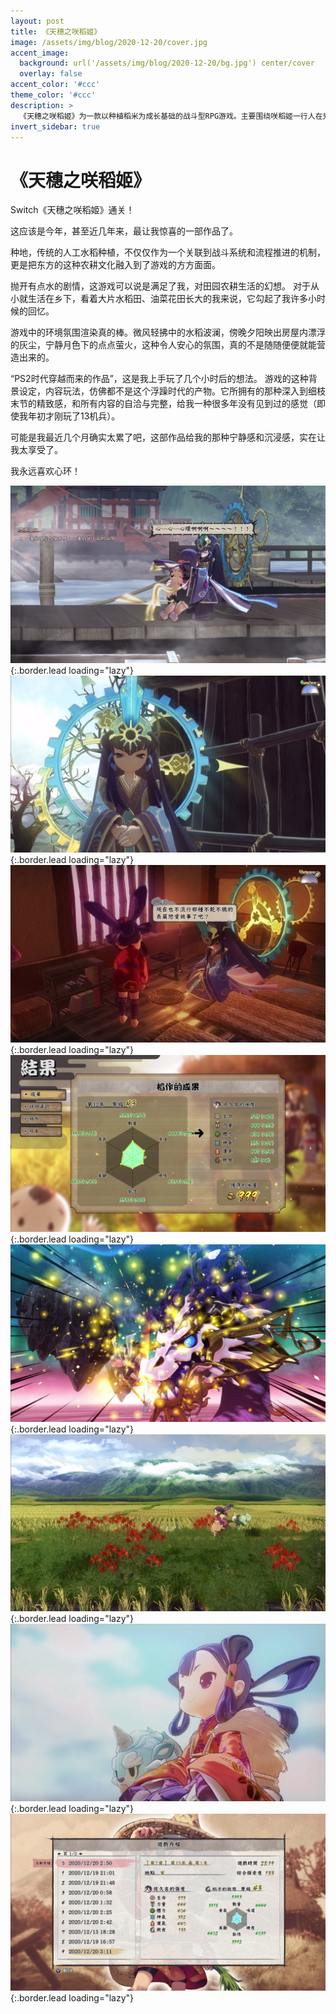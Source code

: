 ```yaml
---
layout: post
title: 《天穗之咲稻姬》
image: /assets/img/blog/2020-12-20/cover.jpg
accent_image: 
  background: url('/assets/img/blog/2020-12-20/bg.jpg') center/cover
  overlay: false
accent_color: '#ccc'
theme_color: '#ccc'
description: >
  《天穗之咲稻姬》为一款以种植稻米为成长基础的战斗型RPG游戏。主要围绕咲稻姬一行人在鬼岛上退治鬼族的经历。<br>在2020年11月10日起，分别于Steam、任天堂Switch以及PS4平台上发售。游戏提供日文、繁体中文、英语、韩文四种语言。
invert_sidebar: true
---
```


# 《天穗之咲稻姬》

Switch《天穗之咲稻姬》通关！

这应该是今年，甚至近几年来，最让我惊喜的一部作品了。

种地，传统的人工水稻种植，不仅仅作为一个关联到战斗系统和流程推进的机制，更是把东方的这种农耕文化融入到了游戏的方方面面。

抛开有点水的剧情，这游戏可以说是满足了我，对田园农耕生活的幻想。
对于从小就生活在乡下，看着大片水稻田、油菜花田长大的我来说，它勾起了我许多小时候的回忆。

游戏中的环境氛围渲染真的棒。微风轻拂中的水稻波澜，傍晚夕阳映出房屋内漂浮的灰尘，宁静月色下的点点萤火，这种令人安心的氛围，真的不是随随便便就能营造出来的。 

“PS2时代穿越而来的作品”，这是我上手玩了几个小时后的想法。
游戏的这种背景设定，内容玩法，仿佛都不是这个浮躁时代的产物。它所拥有的那种深入到细枝末节的精致感，和所有内容的自洽与完整，给我一种很多年没有见到过的感觉（即使我年初才刚玩了13机兵）。

可能是我最近几个月确实太累了吧，这部作品给我的那种宁静感和沉浸感，实在让我太享受了。

我永远喜欢心环！


![](/assets/img/blog/2020-12-20/1.jpg){:.border.lead loading="lazy"}
![](/assets/img/blog/2020-12-20/2.jpg){:.border.lead loading="lazy"}
![](/assets/img/blog/2020-12-20/3.jpg){:.border.lead loading="lazy"}
![](/assets/img/blog/2020-12-20/4.jpg){:.border.lead loading="lazy"}
![](/assets/img/blog/2020-12-20/5.jpg){:.border.lead loading="lazy"}
![](/assets/img/blog/2020-12-20/6.jpg){:.border.lead loading="lazy"}
![](/assets/img/blog/2020-12-20/7.jpg){:.border.lead loading="lazy"}
![](/assets/img/blog/2020-12-20/8.jpg){:.border.lead loading="lazy"}